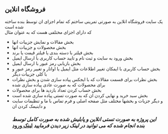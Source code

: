 فروشگاه انلاین 
---
یک سایت فروشگاه انلاین به صورتی تمرینی ساختم که تمام اجزای ان توسط بنده ساخته شده است  
که دارای اجزای مختلفی هست 
که به عنوان مثال 
- بخش مقالات و نمایش جزییات انها
 - بخش محصولات و جزییات انها
 - بخش فیلتر با دسته بندی یا فیلتر قیمت یا برند
 - بخش ورود به سایت و ثبت نام و تایید حساب کاربری با ارسال ایمیل
 - بخش بازیابی رمز عبور با ارسال ایمیل
 - بخش حساب کاربری با ایمکان تغییر اطلاعات مثل ایمیل یا اواتار و تغییر رمز عبور و با کلی جزییات دیگر
 - بخش نظرات برای قسمت مقالات  که با ایجکس پیاده سازی شدن و بخش نظرات برای محصولات که به صورت عادی پیاده سازی شده
 - بخش حساب کردن تعداد بازدید ها برای محصولات
 - بخش سبد خرید و نهایی کردن ان که به صورت تستی پیاده سازی شده است
 - و دیگر جزیات و بخشها مختلف مثل صفحه اصلی و فرم تماس با ما و تنظیمات سایت و داینیمک کردن ان
   ### *این پروژه به صورت تستی انلاین و پابلیش شده به صورت کامل توسط بنده انجام شده که می توانید در لینک زیر دیدن فرمایید* [لینک ورود](https://eshop.mebrahimy.ir)
